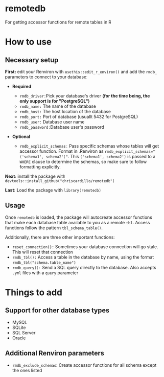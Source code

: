 # remotedb
For getting accessor functions for remote tables in R

# How to use

## Necessary setup

**First:** edit your Renviron with `usethis::edit_r_environ()` and add the `rmdb_` parameters to connect to your database:

- **Required**

  - `rmdb_driver:`Pick your database's driver **(for the time being, the only support is for "PostgreSQL")**
  - `rmdb_name:` The name of the database
  - `rmdb_host:` The host location of the database
  - `rmdb_port:` Port of database (usuallt 5432 for PostgreSQL)
  - `rmdb_user:` Database user name
  - `rmdb_password:`Database user's password
  
- **Optional**

  - `rmdb_explicit_schemas:` Pass specific schemas whose tables will get accessor function. Format in .Renviron as `rmdb_explicit_schemas="('schema1', schema2')"`. This `('schema1', schema2')` is passed to a `WHERE` clause to determine the schemas, so make sure to follow formatting explicitly.

**Next:** install the package with `devtools::install_github("chriscardillo/remotedb")`

**Last:** Load the package with `library(remotedb)`

## Usage

Once `remotedb` is loaded, the package will autocreate accessor functions that make each database table available to you as a remote `tbl`. Access functions follow the pattern `tbl_schema_table()`. 

Additionally, there are three other important functions:

- `reset_connection():` Sometimes your database connection will go stale. This will reset that connection
- `rmdb_tbl():` Access a table in the database by name, using the format `rmdb_tbl("schema.table_name")`
- `rmdb_query():` Send a SQL query directly to the database. Also accepts `.yml` files with a `query` parameter

# Things to add

## Support for other database types

- MySQL 
- SQLite
- SQL Server
- Oracle

## Additional Renviron parameters
- `rmdb_exclude_schemas`: Create accessor functions for all schema except the ones listed
